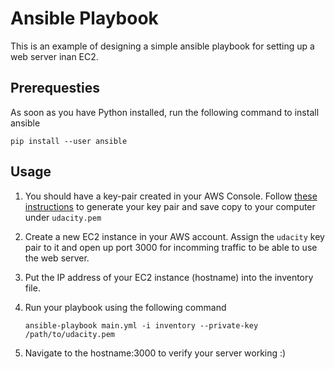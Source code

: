 # Ansible Playbook

This is an example of designing a simple ansible playbook for setting up a web server inan EC2.

## Prerequesties
As soon as you have Python installed, run the following command to install ansible 

`pip install --user ansible`

## Usage

1. You should have a key-pair created in your AWS Console. Follow [these instructions](https://docs.aws.amazon.com/AWSEC2/latest/UserGuide/ec2-key-pairs.html#having-ec2-create-your-key-pair) to generate your key pair and save copy to your computer under `udacity.pem`

2. Create a new EC2 instance in your AWS account. Assign the `udacity` key pair to it and open up port 3000 for incomming traffic to be able to use the web server.

3. Put the IP address of your EC2 instance (hostname) into the inventory file.

4. Run your playbook using the following command
 
    `ansible-playbook main.yml -i inventory --private-key /path/to/udacity.pem`

5. Navigate to the hostname:3000 to verify your server working :)
